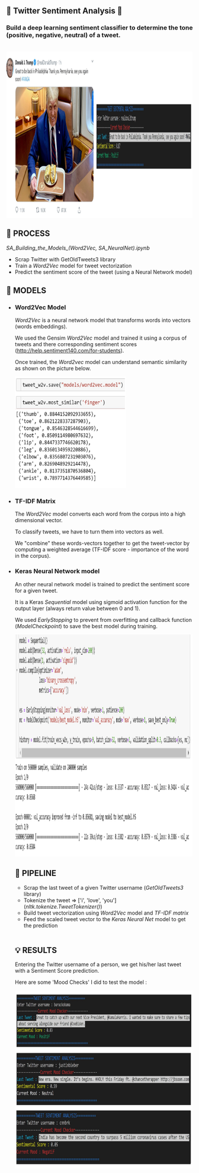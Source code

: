 ## :iphone:  Twitter Sentiment Analysis  :iphone:

### Build a deep learning sentiment classifier to determine the tone (positive, negative, neutral) of a tweet.

<br/>
<img src="./images/trump_tweet_SA.jpg" width="1200" height="450" align ="center"> 


## :memo: PROCESS
*SA_Building_the_Models_(Word2Vec, SA_NeuralNet).ipynb*
- Scrap Twitter with GetOldTweets3 library
- Train a *Word2Vec* model for tweet vectorization
- Predict the sentiment score of the tweet (using a Neural Network model) 

## :mag_right: MODELS

<ul>
  
### <li> Word2Vec Model
*Word2Vec* is a neural network model that transforms words into vectors (words embeddings). 

We used the Gensim *Word2Vec* model and trained it using a corpus of tweets and there corresponding sentiment scores (http://help.sentiment140.com/for-students). 

Once trained, the *Word2vec* model can understand semantic similarity as shown on the picture below.

<img src="./images/word2vec.jpg" alt="alt text" width="300" height="300" />

### <li> TF-IDF Matrix
The *Word2Vec* model converts each word from the corpus into a high dimensional vector.

To classify tweets, we have to turn them into vectors as well.

We "combine" these words-vectors together to get the tweet-vector by computing a weighted average (TF-IDF score - importance of the word in the corpus).

### <li> Keras Neural Network model
An other neural network model is trained to predict the sentiment score for a given tweet.

It is a Keras *Sequential* model using sigmoid activation function for the output layer (always return value between 0 and 1).

We used *EarlyStopping* to prevent from overfitting and callback function (*ModelCheckpoint*) to save the best model during training.

<img src="./images/Keras_model.jpg" alt="alt text" width="1000" height="600" />

<br/>

## :monorail: PIPELINE

- Scrap the last tweet of a given Twitter username (*GetOldTweets3* library)
- Tokenize the tweet => ['i', 'love', 'you'] (*nltk.tokenize.TweetTokenizer()*)
- Build tweet vectorization using *Word2Vec* model and *TF-IDF matrix*
- Feed the scaled tweet vector to the *Keras Neural Net* model to get the prediction

<br/>

## :bulb: RESULTS

Entering the Twitter username of a person, we get his/her last tweet with a Sentiment Score prediction.

Here are some 'Mood Checks' I did to test the model :

<img src="./images/tweets_SA.jpg" width="850" height="480" align ="center">
